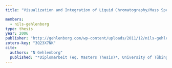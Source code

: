 ```yaml
---
title: "Visualization and Integration of Liquid Chromatography/Mass Spectrometry Proteomics Data"

members:
  - nils-gehlenborg
type: thesis
year: 2006
publisher: "http://gehlenborg.com/wp-content/uploads/2011/12/nils-gehlenborg_masters.pdf"
zotero-key: "3Q23X7NK"
cite:
  authors: "N Gehlenborg"
  published: "*Diplomarbeit (eq. Masters Thesis)*, University of Tübingen, Germany"
---
```

